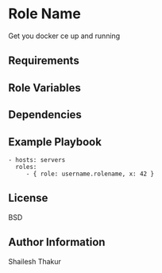 Role Name
=========

Get you docker ce up and running

Requirements
------------


Role Variables
--------------


Dependencies
------------



Example Playbook
----------------

    - hosts: servers
      roles:
         - { role: username.rolename, x: 42 }

License
-------

BSD

Author Information
------------------
Shailesh Thakur

